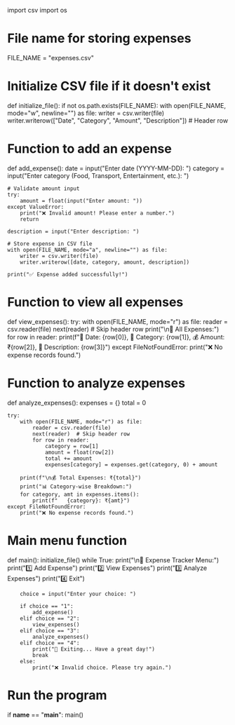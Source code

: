 import csv
import os

# File name for storing expenses
FILE_NAME = "expenses.csv"

# Initialize CSV file if it doesn't exist
def initialize_file():
    if not os.path.exists(FILE_NAME):
        with open(FILE_NAME, mode="w", newline="") as file:
            writer = csv.writer(file)
            writer.writerow(["Date", "Category", "Amount", "Description"])  # Header row

# Function to add an expense
def add_expense():
    date = input("Enter date (YYYY-MM-DD): ")
    category = input("Enter category (Food, Transport, Entertainment, etc.): ")

    # Validate amount input
    try:
        amount = float(input("Enter amount: "))
    except ValueError:
        print("❌ Invalid amount! Please enter a number.")
        return

    description = input("Enter description: ")

    # Store expense in CSV file
    with open(FILE_NAME, mode="a", newline="") as file:
        writer = csv.writer(file)
        writer.writerow([date, category, amount, description])

    print("✅ Expense added successfully!")

# Function to view all expenses
def view_expenses():
    try:
        with open(FILE_NAME, mode="r") as file:
            reader = csv.reader(file)
            next(reader)  # Skip header row
            print("\n📜 All Expenses:")
            for row in reader:
                print(f"📅 Date: {row[0]}, 📂 Category: {row[1]}, 💰 Amount: ₹{row[2]}, 📝 Description: {row[3]}")
    except FileNotFoundError:
        print("❌ No expense records found.")

# Function to analyze expenses
def analyze_expenses():
    expenses = {}
    total = 0

    try:
        with open(FILE_NAME, mode="r") as file:
            reader = csv.reader(file)
            next(reader)  # Skip header row
            for row in reader:
                category = row[1]
                amount = float(row[2])
                total += amount
                expenses[category] = expenses.get(category, 0) + amount

        print(f"\n💰 Total Expenses: ₹{total}")
        print("📊 Category-wise Breakdown:")
        for category, amt in expenses.items():
            print(f"   {category}: ₹{amt}")
    except FileNotFoundError:
        print("❌ No expense records found.")

# Main menu function
def main():
    initialize_file()
    while True:
        print("\n📌 Expense Tracker Menu:")
        print("1️⃣ Add Expense")
        print("2️⃣ View Expenses")
        print("3️⃣ Analyze Expenses")
        print("4️⃣ Exit")

        choice = input("Enter your choice: ")

        if choice == "1":
            add_expense()
        elif choice == "2":
            view_expenses()
        elif choice == "3":
            analyze_expenses()
        elif choice == "4":
            print("👋 Exiting... Have a great day!")
            break
        else:
            print("❌ Invalid choice. Please try again.")

# Run the program
if __name__ == "__main__":
    main()
